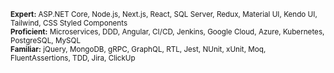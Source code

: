 <sub>**Expert:** ASP.NET Core, Node.js, Next.js, React, SQL Server, Redux, Material UI, Kendo UI, Tailwind, CSS Styled Components</sub>  
<sub>**Proficient:** Microservices, DDD, Angular, CI/CD, Jenkins, Google Cloud, Azure, Kubernetes, PostgreSQL, MySQL</sub>  
<sub>**Familiar:** jQuery, MongoDB, gRPC, GraphQL, RTL, Jest, NUnit, xUnit, Moq, FluentAssertions, TDD, Jira, ClickUp</sub>  
